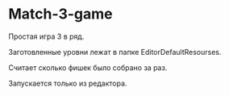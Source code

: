 # Match-3-game

Простая игра 3 в ряд.

Заготовленные уровни лежат в папке EditorDefaultResourses.

Считает сколько фишек было собрано за раз.

Запускается только из редактора.
